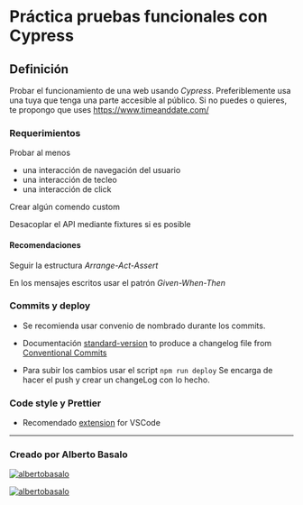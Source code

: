 # Práctica pruebas funcionales con Cypress

## Definición

Probar el funcionamiento de una web usando _Cypress_.
Preferiblemente usa una tuya que tenga una parte accesible al público.
Si no puedes o quieres, te propongo que uses https://www.timeanddate.com/

### Requerimientos

Probar al menos

- una interacción de navegación del usuario
- una interacción de tecleo
- una interacción de click

Crear algún comendo custom

Desacoplar el API mediante fixtures si es posible

#### Recomendaciones

Seguir la estructura _Arrange-Act-Assert_

En los mensajes escritos usar el patrón _Given-When-Then_

### Commits y deploy

- Se recomienda usar convenio de nombrado durante los commits.

- Documentación [standard-version](https://www.npmjs.com/package/standard-version) to produce a changelog file from [Conventional Commits](https://www.conventionalcommits.org/en/v1.0.0-beta.4/)

- Para subir los cambios usar el script `npm run deploy` Se encarga de hacer el push y crear un changeLog con lo hecho.

### Code style y Prettier

- Recomendado [extension](https://github.com/prettier/prettier-vscode) for VSCode

---

<footer>
  <h3>Creado por Alberto Basalo</h3>
  <p align="">
   <a href="https://twitter.com/albertobasalo" target="blank"><img src="https://img.shields.io/twitter/follow/albertobasalo?logo=twitter&style=for-the-badge" alt="albertobasalo" /></a>
  </p>
     <a href="https://github.com/albertobasalo" target="blank"><img src="https://img.shields.io/github/followers/albertobasalo?logo=github&label=profile albertobasalo&style=for-the-badge" alt="albertobasalo" /></a>
</footer>
